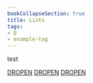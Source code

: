 ```yaml
---
bookCollapseSection: true
title: Lists
tags: 
- D
- example-tag
---
```


test 

[DROPEN](E-N-T-E-R/_index.md)
[DROPEN](D/_index.md)
[DROPEN](D/)